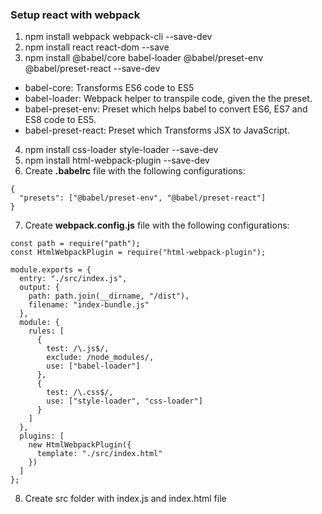 ### Setup react with webpack

1. npm install webpack webpack-cli --save-dev
2. npm install react react-dom --save
3. npm install @babel/core babel-loader @babel/preset-env @babel/preset-react --save-dev
- babel-core: Transforms ES6 code to ES5
- babel-loader: Webpack helper to transpile code, given the the preset.
- babel-preset-env: Preset which helps babel to convert ES6, ES7 and ES8 code to ES5.
- babel-preset-react: Preset which Transforms JSX to JavaScript.
4. npm install css-loader style-loader --save-dev
5. npm install html-webpack-plugin --save-dev
6. Create **.babelrc** file with the following configurations:
```
{
  "presets": ["@babel/preset-env", "@babel/preset-react"]
}
```
7. Create **webpack.config.js** file with the following configurations:
```
const path = require("path");
const HtmlWebpackPlugin = require("html-webpack-plugin");

module.exports = {
  entry: "./src/index.js",
  output: {
    path: path.join(__dirname, "/dist"),
    filename: "index-bundle.js"
  },
  module: {
    rules: [
      {
        test: /\.js$/,
        exclude: /node_modules/,
        use: ["babel-loader"]
      },
      {
        test: /\.css$/,
        use: ["style-loader", "css-loader"]
      }
    ]
  },
  plugins: [
    new HtmlWebpackPlugin({
      template: "./src/index.html"
    })
  ]
};
```
8. Create src folder with index.js and index.html file